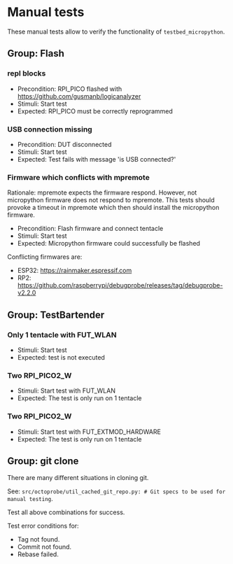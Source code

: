 # Manual tests

These manual tests allow to verify the functionality of `testbed_micropython`.

## Group: Flash

### repl blocks

* Precondition: RPI_PICO flashed with https://github.com/gusmanb/logicanalyzer
* Stimuli: Start test
* Expected: RPI_PICO must be correctly reprogrammed

### USB connection missing

* Precondition: DUT disconnected
* Stimuli: Start test
* Expected: Test fails with message 'is USB connected?'

### Firmware which conflicts with mpremote

Rationale:
mpremote expects the firmware respond. However, not micropython firmware does not respond to mpremote.
This tests should provoke a timeout in mpremote which then should install the micropython firmware.

* Precondition: Flash firmware and connect tentacle
* Stimuli: Start test
* Expected: Micropython firmware could successfully be flashed

Conflicting firmwares are:
* ESP32: https://rainmaker.espressif.com
* RP2: https://github.com/raspberrypi/debugprobe/releases/tag/debugprobe-v2.2.0

## Group: TestBartender

### Only 1 tentacle with FUT_WLAN

* Stimuli: Start test
* Expected: test is not executed

### Two RPI_PICO2_W

* Stimuli: Start test with FUT_WLAN
* Expected: The test is only run on 1 tentacle

### Two RPI_PICO2_W

* Stimuli: Start test with FUT_EXTMOD_HARDWARE
* Expected: The test is only run on 1 tentacle

## Group: git clone

There are many different situations in cloning git.

See: `src/octoprobe/util_cached_git_repo.py: # Git specs to be used for manual testing`.

Test all above combinations for success.

Test error conditions for:
* Tag not found.
* Commit not found.
* Rebase failed.